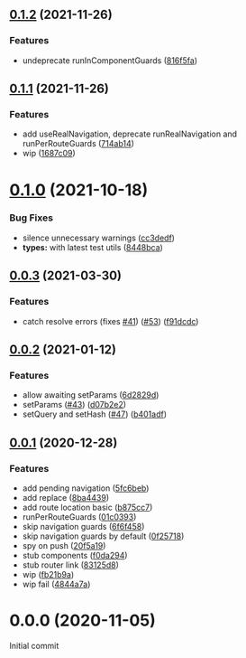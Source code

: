 ## [0.1.2](https://github.com/posva/vue-router-mock/compare/v0.1.1...v0.1.2) (2021-11-26)

### Features

- undeprecate runInComponentGuards ([816f5fa](https://github.com/posva/vue-router-mock/commit/816f5fa397277a24f904e77e29b6027c64557d64))

## [0.1.1](https://github.com/posva/vue-router-mock/compare/v0.1.0...v0.1.1) (2021-11-26)

### Features

- add useRealNavigation, deprecate runRealNavigation and runPerRouteGuards ([714ab14](https://github.com/posva/vue-router-mock/commit/714ab14cae6fbb7d81dcd0388dedf5a5e7a5ba96))
- wip ([1687c09](https://github.com/posva/vue-router-mock/commit/1687c0924cebfdf657154fba57aa744e428790f2))

# [0.1.0](https://github.com/posva/vue-router-mock/compare/v0.0.3...v0.1.0) (2021-10-18)

### Bug Fixes

- silence unnecessary warnings ([cc3dedf](https://github.com/posva/vue-router-mock/commit/cc3dedf842856defd1615504765d7885782403f5))
- **types:** with latest test utils ([8448bca](https://github.com/posva/vue-router-mock/commit/8448bca2b76cd3428bf866ffcc1d64ca8fa71381))

## [0.0.3](https://github.com/posva/vue-router-mock/compare/v0.0.2...v0.0.3) (2021-03-30)

### Features

- catch resolve errors (fixes [#41](https://github.com/posva/vue-router-mock/issues/41)) ([#53](https://github.com/posva/vue-router-mock/issues/53)) ([f91dcdc](https://github.com/posva/vue-router-mock/commit/f91dcdc7a62d212086fa86da5fd7c2fa522bfc56))

## [0.0.2](https://github.com/posva/vue-router-mock/compare/v0.0.1...v0.0.2) (2021-01-12)

### Features

- allow awaiting setParams ([6d2829d](https://github.com/posva/vue-router-mock/commit/6d2829d22645c02e2bca85454bfd88685a7284d1))
- setParams ([#43](https://github.com/posva/vue-router-mock/issues/43)) ([d07b2e2](https://github.com/posva/vue-router-mock/commit/d07b2e26a742db4a07ac1a6dd97d85284b74f552))
- setQuery and setHash ([#47](https://github.com/posva/vue-router-mock/issues/47)) ([b401adf](https://github.com/posva/vue-router-mock/commit/b401adf9286cec2f20eac811b3a35df6c2bba31f))

## [0.0.1](https://github.com/posva/vue-router-mock/compare/v0.0.0...v0.0.1) (2020-12-28)

### Features

- add pending navigation ([5fc6beb](https://github.com/posva/vue-router-mock/commit/5fc6beb183701fc0037c84d99267e20c41d112a1))
- add replace ([8ba4439](https://github.com/posva/vue-router-mock/commit/8ba4439e9be51c3c21ee94205e55fa49347e8b22))
- add route location basic ([b875cc7](https://github.com/posva/vue-router-mock/commit/b875cc7b0f1a44c6572b17b37ee38663f5368a44))
- runPerRouteGuards ([01c0393](https://github.com/posva/vue-router-mock/commit/01c03939c8aad09ccd9b10f5289a0c5015ff7103))
- skip navigation guards ([6f6f458](https://github.com/posva/vue-router-mock/commit/6f6f458a4f03dbdecc9c92311ca441108321878d))
- skip navigation guards by default ([0f25718](https://github.com/posva/vue-router-mock/commit/0f2571891870a53388d0d3d37f7d7e48d32535d8))
- spy on push ([20f5a19](https://github.com/posva/vue-router-mock/commit/20f5a198574a5739e894337f0c073ec303f719e7))
- stub components ([f0da294](https://github.com/posva/vue-router-mock/commit/f0da2944f39b1d8e0db9d0659960478bf090e873))
- stub router link ([83125d8](https://github.com/posva/vue-router-mock/commit/83125d88c351ff2e740ff02852f51a57a51f4616))
- wip ([fb21b9a](https://github.com/posva/vue-router-mock/commit/fb21b9afe0e6f8e2a51291de266c2f6d64f82ea6))
- wip fail ([4844a7a](https://github.com/posva/vue-router-mock/commit/4844a7a43780ec14934544040bc1fe36030f4732))

# 0.0.0 (2020-11-05)

Initial commit
